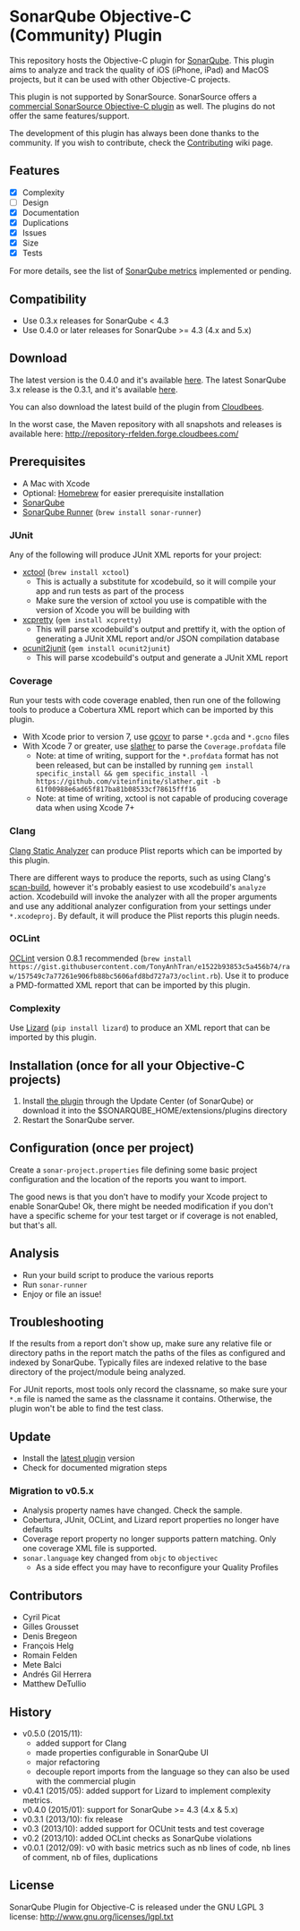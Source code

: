 # SonarQube Objective-C (Community) Plugin

This repository hosts the Objective-C plugin for
[SonarQube](http://www.sonarqube.org/).  This plugin aims to analyze and track
the quality of iOS (iPhone, iPad) and MacOS projects, but it can be used with
other Objective-C projects.

This plugin is not supported by SonarSource.  SonarSource offers a
[commercial SonarSource Objective-C plugin](http://www.sonarsource.com/products/plugins/languages/objective-c/)
as well.  The plugins do not offer the same features/support.

The development of this plugin has always been done thanks to the community.
If you wish to contribute, check the
[Contributing](https://github.com/octo-technology/sonar-objective-c/wiki/Contributing)
wiki page.

## Features

- [x] Complexity
- [ ] Design
- [x] Documentation
- [x] Duplications
- [x] Issues
- [x] Size
- [x] Tests

For more details, see the list of
[SonarQube metrics](https://github.com/octo-technology/sonar-objective-c/wiki/Features)
implemented or pending.


## Compatibility

- Use 0.3.x releases for SonarQube < 4.3
- Use 0.4.0 or later releases for SonarQube >= 4.3 (4.x and 5.x)


## Download

The latest version is the 0.4.0 and it's available [here](http://bit.ly/18A7OkE).
The latest SonarQube 3.x release is the 0.3.1, and it's available [here](http://bit.ly/1fSwd5I).
  
You can also download the latest build of the plugin from
[Cloudbees](https://rfelden.ci.cloudbees.com/job/sonar-objective-c/lastSuccessfulBuild/artifact/target/).
 
In the worst case, the Maven repository with all snapshots and releases is
available here: http://repository-rfelden.forge.cloudbees.com/


## Prerequisites

- A Mac with Xcode
- Optional: [Homebrew](http://brew.sh) for easier prerequisite installation
- [SonarQube](http://docs.codehaus.org/display/SONAR/Setup+and+Upgrade)
- [SonarQube Runner](http://docs.codehaus.org/display/SONAR/Installing+and+Configuring+SonarQube+Runner) (```brew install sonar-runner```)

### JUnit

Any of the following will produce JUnit XML reports for your project:

- [xctool](https://github.com/facebook/xctool) (```brew install xctool```)
  - This is actually a substitute for xcodebuild, so it will compile your app and run tests as part of the process
  - Make sure the version of xctool you use is compatible with the version of Xcode you will be building with
- [xcpretty](https://github.com/supermarin/xcpretty) (```gem install xcpretty```)
  - This will parse xcodebuild's output and prettify it, with the option of generating a JUnit XML report and/or JSON compilation database
- [ocunit2junit](https://github.com/ciryon/OCUnit2JUnit) (```gem install ocunit2junit```)
  - This will parse xcodebuild's output and generate a JUnit XML report


### Coverage

Run your tests with code coverage enabled, then run one of the following tools
to produce a Cobertura XML report which can be imported by this plugin.

- With Xcode prior to version 7, use [gcovr](http://gcovr.com) to parse ```*.gcda``` and ```*.gcno``` files
- With Xcode 7 or greater, use [slather](https://github.com/venmo/slather) to parse the ```Coverage.profdata``` file
  - Note: at time of writing, support for the ```*.profdata``` format has not been released, but can be installed by running ```gem install specific_install && gem specific_install -l https://github.com/viteinfinite/slather.git -b 61f00988e6ad65f817ba81b08533cf78615fff16```
  - Note: at time of writing, xctool is not capable of producing coverage data when using Xcode 7+


### Clang

[Clang Static Analyzer](http://clang-analyzer.llvm.org/) can produce Plist
reports which can be imported by this plugin.

There are different ways to produce the reports, such as using Clang's
[scan-build](http://clang-analyzer.llvm.org/scan-build.html), however it's
probably easiest to use xcodebuild's ```analyze``` action.  Xcodebuild will
invoke the analyzer with all the proper arguments and use any additional
analyzer configuration from your settings under ```*.xcodeproj```.  By default,
it will produce the Plist reports this plugin needs.


### OCLint

[OCLint](http://docs.oclint.org/en/dev/intro/installation.html) version 0.8.1 recommended
(```brew install https://gist.githubusercontent.com/TonyAnhTran/e1522b93853c5a456b74/raw/157549c7a77261e906fb88bc5606afd8bd727a73/oclint.rb```).
Use it to produce a PMD-formatted XML report that can be imported by this
plugin.


### Complexity

Use [Lizard](https://github.com/terryyin/lizard) (```pip install lizard```)
to produce an XML report that can be imported by this plugin.


## Installation (once for all your Objective-C projects)

1. Install [the plugin](http://bit.ly/18A7OkE) through the Update Center (of SonarQube) or download it into the $SONARQUBE_HOME/extensions/plugins directory
2. Restart the SonarQube server.


## Configuration (once per project)

Create a ```sonar-project.properties``` file defining some basic project
configuration and the location of the reports you want to import.

The good news is that you don't have to modify your Xcode project to enable
SonarQube!  Ok, there might be needed modification if you don't have a
specific scheme for your test target or if coverage is not enabled, but that's all.


## Analysis

- Run your build script to produce the various reports
- Run ```sonar-runner```
- Enjoy or file an issue!


## Troubleshooting

If the results from a report don't show up, make sure any relative file or
directory paths in the report match the paths of the files as configured
and indexed by SonarQube.  Typically files are indexed relative to the base
directory of the project/module being analyzed.

For JUnit reports, most tools only record the classname, so make sure your
```*.m``` file is named the same as the classname it contains.  Otherwise, the
plugin won't be able to find the test class.


## Update

- Install the [latest plugin](http://bit.ly/18A7OkE) version
- Check for documented migration steps

### Migration to v0.5.x

- Analysis property names have changed.  Check the sample.
- Cobertura, JUnit, OCLint, and Lizard report properties no longer have defaults
- Coverage report property no longer supports pattern matching.  Only one coverage XML file is supported.
- ```sonar.language``` key changed from ```objc``` to ```objectivec```
  - As a side effect you may have to reconfigure your Quality Profiles


## Contributors

- Cyril Picat
- Gilles Grousset
- Denis Bregeon
- François Helg
- Romain Felden
- Mete Balci
- Andrés Gil Herrera
- Matthew DeTullio


## History

- v0.5.0 (2015/11):
  - added support for Clang
  - made properties configurable in SonarQube UI
  - major refactoring
  - decouple report imports from the language so they can also be used with the commercial plugin
- v0.4.1 (2015/05): added support for Lizard to implement complexity metrics.
- v0.4.0 (2015/01): support for SonarQube >= 4.3 (4.x & 5.x)
- v0.3.1 (2013/10): fix release
- v0.3 (2013/10): added support for OCUnit tests and test coverage
- v0.2 (2013/10): added OCLint checks as SonarQube violations
- v0.0.1 (2012/09): v0 with basic metrics such as nb lines of code, nb lines of comment, nb of files, duplications


## License

SonarQube Plugin for Objective-C is released under the GNU LGPL 3 license:
http://www.gnu.org/licenses/lgpl.txt
